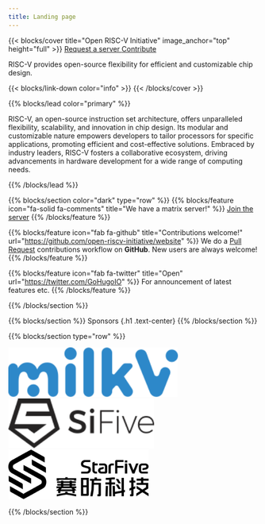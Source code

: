 ```yaml
---
title: Landing page
---
```


{{< blocks/cover title="Open RISC-V Initiative" image_anchor="top" height="full" >}}
<a class="btn btn-lg btn-success me-3 mb-4" href="request"> 
  Request a server
</a>
<a class="btn btn-lg btn-secondary me-3 mb-4" href="https://github.com/open-riscv-initiative"> 
  Contribute <i class="fab fa-github ms-2 "></i>
</a>
<p class="fw-bold lead mt-5">RISC-V provides open-source flexibility for efficient and customizable chip design.</p>
{{< blocks/link-down color="info" >}}
{{< /blocks/cover >}}

{{% blocks/lead color="primary" %}}

RISC-V, an open-source instruction set architecture, offers unparalleled flexibility, scalability, and innovation in chip design. Its modular and customizable nature empowers developers to tailor processors for specific applications, promoting efficient and cost-effective solutions. Embraced by industry leaders, RISC-V fosters a collaborative ecosystem, driving advancements in hardware development for a wide range of computing needs.

{{% /blocks/lead %}}


{{% blocks/section color="dark" type="row" %}}
{{% blocks/feature icon="fa-solid fa-comments" title="We have a matrix server!" %}}
[Join the server](https://matrix.to/#/#open-riscv-initiative:matrix.org)
{{% /blocks/feature %}}

{{% blocks/feature icon="fab fa-github" title="Contributions welcome!"
    url="https://github.com/open-riscv-initiative/website" %}}
We do a [Pull Request](https://github.com/open-riscv-initiative/website/pulls)
contributions workflow on **GitHub**. New users are always welcome!
{{% /blocks/feature %}}

{{% blocks/feature icon="fab fa-twitter" title="Open"
    url="https://twitter.com/GoHugoIO" %}}
For announcement of latest features etc.
{{% /blocks/feature %}}


{{% /blocks/section %}}


{{% blocks/section %}}
Sponsors
{.h1 .text-center}
{{% /blocks/section %}}


{{% blocks/section type="row" %}}

<div class="col-lg-4 mb-5 mb-lg-0 text-center">
<div class="mb-4 h1">
  <a href="https://milkv.io/" target="_blank"><img src="svg/milkv.svg" height="100px"></a>
</div>
<div class="mb-0">
</div>
</div>

<div class="col-lg-4 mb-5 mb-lg-0 text-center">
<div class="mb-4 h1">
  <a href="https://www.sifive.com/" target="_blank"><img src="svg/sifive.svg" height="100px"></a>
</div>
<div class="mb-0">
</div>
</div>

<div class="col-lg-4 mb-5 mb-lg-0 text-center">
<div class="mb-4 h1">
  <a href="https://www.starfivetech.com/en" target="_blank"><img src="svg/starfive.svg" height="100px"></a>
</div>
<div class="mb-0">
</div>
</div>

{{% /blocks/section %}}
